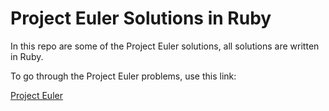 # Project Euler Solutions in Ruby

In this repo are some of the Project Euler solutions, all solutions are written in Ruby.

To go through the Project Euler problems, use this link:

[Project Euler](https://projecteuler.net, "Project Euler")
